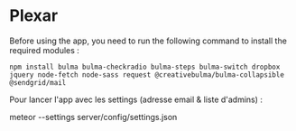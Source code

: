# Plexar


Before using the app, you need to run the following command to install the required modules :
```
npm install bulma bulma-checkradio bulma-steps bulma-switch dropbox jquery node-fetch node-sass request @creativebulma/bulma-collapsible @sendgrid/mail
```


Pour lancer l'app avec les settings (adresse email & liste d'admins) :

meteor --settings server/config/settings.json
